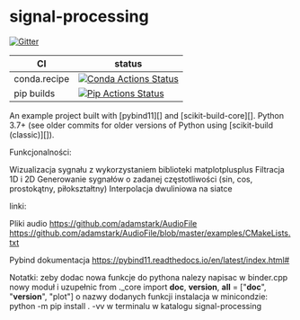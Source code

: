 # signal-processing

[![Gitter][gitter-badge]][gitter-link]

|      CI              | status |
|----------------------|--------|
| conda.recipe         | [![Conda Actions Status][actions-conda-badge]][actions-conda-link] |
| pip builds           | [![Pip Actions Status][actions-pip-badge]][actions-pip-link] |


An example project built with [pybind11][] and [scikit-build-core][]. Python
3.7+ (see older commits for older versions of Python using [scikit-build (classic)][]).


[gitter-badge]:            https://badges.gitter.im/pybind/Lobby.svg
[gitter-link]:             https://gitter.im/pybind/Lobby
[actions-badge]:           https://github.com/pybind/scikit_build_example/workflows/Tests/badge.svg
[actions-conda-link]:      https://github.com/pybind/scikit_build_example/actions?query=workflow%3AConda
[actions-conda-badge]:     https://github.com/pybind/scikit_build_example/workflows/Conda/badge.svg
[actions-pip-link]:        https://github.com/pybind/scikit_build_example/actions?query=workflow%3APip
[actions-pip-badge]:       https://github.com/pybind/scikit_build_example/workflows/Pip/badge.svg
[actions-wheels-link]:     https://github.com/pybind/scikit_build_example/actions?query=workflow%3AWheels
[actions-wheels-badge]:    https://github.com/pybind/scikit_build_example/workflows/Wheels/badge.svg

Funkcjonalności:

Wizualizacja sygnału z wykorzystaniem biblioteki matplotplusplus
Filtracja 1D i 2D
Generowanie sygnałów o zadanej częstotliwości (sin, cos, prostokątny, piłokształtny)
Interpolacja dwuliniowa na siatce


linki:

Pliki audio
https://github.com/adamstark/AudioFile
https://github.com/adamstark/AudioFile/blob/master/examples/CMakeLists.txt

Pybind dokumentacja
https://pybind11.readthedocs.io/en/latest/index.html#

Notatki:
zeby dodac nowa funkcje do pythona nalezy napisac w binder.cpp nowy moduł i uzupełnic 
from ._core import __doc__, __version__,
__all__ = ["__doc__", "__version__", "plot"]
o nazwy dodanych funkcji 
instalacja w minicondzie: python -m pip install . -vv w terminalu w katalogu signal-processing 
